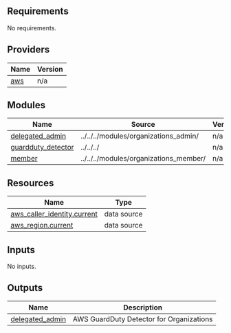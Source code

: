 ## Requirements

No requirements.

## Providers

| Name | Version |
|------|---------|
| <a name="provider_aws"></a> [aws](#provider\_aws) | n/a |

## Modules

| Name | Source | Version |
|------|--------|---------|
| <a name="module_delegated_admin"></a> [delegated\_admin](#module\_delegated\_admin) | ../../../modules/organizations_admin/ | n/a |
| <a name="module_guardduty_detector"></a> [guardduty\_detector](#module\_guardduty\_detector) | ../../../ | n/a |
| <a name="module_member"></a> [member](#module\_member) | ../../../modules/organizations_member/ | n/a |

## Resources

| Name | Type |
|------|------|
| [aws_caller_identity.current](https://registry.terraform.io/providers/hashicorp/aws/latest/docs/data-sources/caller_identity) | data source |
| [aws_region.current](https://registry.terraform.io/providers/hashicorp/aws/latest/docs/data-sources/region) | data source |

## Inputs

No inputs.

## Outputs

| Name | Description |
|------|-------------|
| <a name="output_delegated_admin"></a> [delegated\_admin](#output\_delegated\_admin) | AWS GuardDuty Detector for Organizations |
